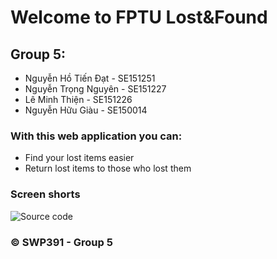 # Welcome to FPTU Lost&Found
## Group 5:
* Nguyễn Hồ Tiến Đạt - SE151251
* Nguyễn Trọng Nguyên - SE151227
* Lê Minh Thiện - SE151226
* Nguyễn Hữu Giàu - SE150014
### With this web application you can:
* Find your lost items easier
* Return lost items to those who lost them

### Screen shorts
![Source code](https://github.com/SE151251/hello-world-1632/blob/main/images/Intro1.PNG)

### © SWP391 - Group 5
